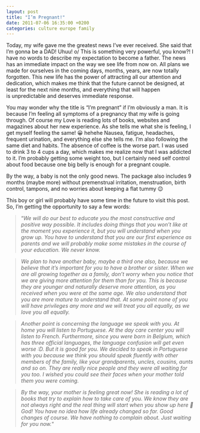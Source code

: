 ```yaml
---
layout: post
title: "I’m Pregnant!"
date: 2011-07-06 16:35:00 +0200
categories: culture europe family
---
```


Today, my wife gave me the greatest news I’ve ever received. She said that I’m gonna be a DAD! Uhuu! o/ This is something very powerful, you know?! I have no words to describe my expectation to become a father. The news has an immediate impact on the way we see life from now on. All plans we made for ourselves in the coming days, months, years, are now totally forgotten. This new life has the power of attracting all our attention and dedication, which makes me think that the future cannot be designed, at least for the next nine months, and everything that will happen is unpredictable and deserves immediate response.

You may wonder why the title is “I’m pregnant” if I’m obviously a man. It is because I’m feeling all symptoms of a pregnancy that my wife is going through. Of course my Love is reading lots of books, websites and magazines about her new experience. As she tells me what she is feeling, I get myself feeling the same! 😀 hehehe Nausea, fatigue, headaches, frequent urination, and everything else she tells me. I’m also following the same diet and habits. The absence of coffee is the worse part. I was used to drink 3 to 4 cups a day, which makes me realize now that I was addicted to it. I’m probably getting some weight too, but I certainly need self control about food because one big belly is enough for a pregnant couple.

By the way, a baby is not the only good news. The package also includes 9 months (maybe more) without premenstrual irritation, menstruation, birth control, tampons, and no worries about keeping a flat tummy 😉

This boy or girl will probably have some time in the future to visit this post. So, I’m getting the opportunity to say a few words:

> “<i>We will do our best to educate you the most constructive and positive way possible. It includes doing things that you won’t like at the moment you experience it, but you will understand when you grow up. You have to understand that you are our first experience as parents and we will probably make some mistakes in the course of your education. We never know.</i>


> <i>We plan to have another baby, maybe a third one also, because we believe that it’s important for you to have a brother or sister. When we are all growing together as a family, don’t worry when you notice that we are giving more attention for them than for you. This is because they are younger and naturally deserve more attention, as you received when you were at the same age. We also understand that you are more mature to understand that. At some point none of you will have privileges any more and we will treat you all equally, as we love you all equally. </i>


> <i>Another point is concerning the language we speak with you. At home you will listen to Portuguese. At the day care center you will listen to French. Furthermore, since you were born in Belgium, which has three official languages, the language confusion will get even worse :D. But it is good for you. We decided to speak in Portuguese with you because we think you should speak fluently with other members of the family, like your grandparents, uncles, cousins, aunts and so on. They are really nice people and they were all waiting for you too. I wished you could see their faces when your mother told them you were coming. </i>


> <i>By the way, your mother is feeling great now! She is reading a lot of books that try to explain how to take care of you. We know they are not always right and the real thing will start when you show up here 🙂 God! You have no idea how life already changed so far. Good changes of course. We have nothing to complain about. Just waiting for you now.</i>“
